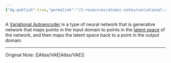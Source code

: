 ```yaml
---
{"dg-publish":true,"permalink":"/3-resources/atomic-notes/variational-autoencoder/","tags":["☢️","#ai"],"updated":"2025-10-18T21:23:28.264-07:00"}
---
```



A [Variational Autoencoder](https://en.wikipedia.org/wiki/Variational_autoencoder) is a type of neural network that is generative network that maps points in the input domain to points in the [latent space]() of the network, and then maps the latent space back to a point in the output domain.

---
Original Note: [[Atlas/VAE\|Atlas/VAE]]